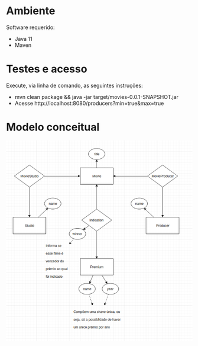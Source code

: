 # Ambiente

Software requerido:

- Java 11
- Maven

# Testes e acesso

Execute, via linha de comando, as seguintes instruções:

- mvn clean package && java -jar target/movies-0.0.1-SNAPSHOT.jar
- Acesse http://localhost:8080/producers?min=true&max=true

# Modelo conceitual

![alt text](/src/main/resources/static/concept-model.png)
